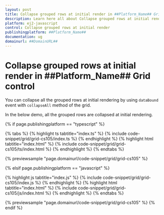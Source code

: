 ```yaml
---
layout: post
title: Collapse grouped rows at initial render in ##Platform_Name## Grid control | Syncfusion
description: Learn here all about Collapse grouped rows at initial render in Syncfusion ##Platform_Name## Grid control of Syncfusion Essential JS 2 and more.
platform: ej2-javascript
control: Collapse grouped rows at initial render 
publishingplatform: ##Platform_Name##
documentation: ug
domainurl: ##DomainURL##
---
```


# Collapse grouped rows at initial render in ##Platform_Name## Grid control

You can collapse all the grouped rows at initial rendering by using `dataBound` event with  `collapseAll` method of the grid.

In the below demo, all the grouped rows are collapsed at initial rendering.

{% if page.publishingplatform == "typescript" %}

 {% tabs %}
{% highlight ts tabtitle="index.ts" %}
{% include code-snippet/grid/grid-cs105/index.ts %}
{% endhighlight %}
{% highlight html tabtitle="index.html" %}
{% include code-snippet/grid/grid-cs105/ts/index.html %}
{% endhighlight %}
{% endtabs %}
        
{% previewsample "page.domainurl/code-snippet/grid/grid-cs105" %}

{% elsif page.publishingplatform == "javascript" %}

{% highlight js tabtitle="index.js" %}
{% include code-snippet/grid/grid-cs105/index.js %}
{% endhighlight %}
{% highlight html tabtitle="index.html" %}
{% include code-snippet/grid/grid-cs105/js/index.html %}
{% endhighlight %}
{% endtabs %}

{% previewsample "page.domainurl/code-snippet/grid/grid-cs105" %}
{% endif %}